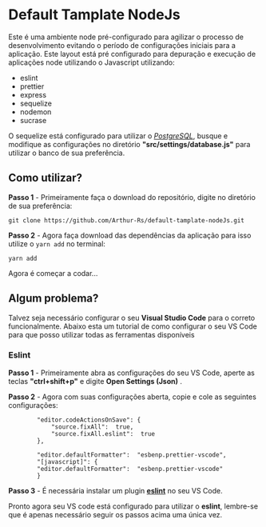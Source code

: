 # Default Tamplate NodeJs

Este é uma ambiente node pré-configurado para agilizar o processo de desenvolvimento evitando o período de configurações iniciais para a aplicação. Este layout está pré configurado para depuração e execução de aplicações node utilizando o Javascript utilizando:

- eslint
- prettier
- express
- sequelize
- nodemon
- sucrase

O sequelize está configurado para utilizar o *[PostgreSQL](https://sequelize.org/master/manual/getting-started.html)*, busque e modifique as configurações no diretório **"src/settings/database.js"** para utilizar o banco de sua preferência.

## Como utilizar?

**Passo 1** - Primeiramente faça o download do repositório, digite no diretório de sua preferência:
```
git clone https://github.com/Arthur-Rs/default-tamplate-nodeJs.git
```

**Passo 2** - Agora faça download das dependências da aplicação para isso utilize o  `yarn add`  no terminal:
```
yarn add
```

Agora é começar a codar...

## Algum problema?

Talvez seja necessário configurar o seu **Visual Studio Code** para o correto funcionalmente. Abaixo esta um tutorial de como configurar o seu VS Code para que posso utilizar todas as ferramentas disponíveis

### Eslint

**Passo 1** - Primeiramente abra as configurações do seu VS Code, aperte as teclas **"ctrl+shift+p"** e digite **Open Settings (Json)** .

**Passo 2** - Agora com suas configurações aberta, copie e cole as seguintes configurações:

```
        "editor.codeActionsOnSave": {
    	    "source.fixAll":  true,
    	    "source.fixAll.eslint":  true
        },

	    "editor.defaultFormatter":  "esbenp.prettier-vscode",
	    "[javascript]": {
	    "editor.defaultFormatter":  "esbenp.prettier-vscode"
	    }
```

**Passo 3** - É necessária instalar um plugin **[eslint](https://marketplace.visualstudio.com/items?itemName=dbaeumer.vscode-eslint)** no seu VS Code.

Pronto agora seu VS code está configurado para utilizar o **eslint**, lembre-se que é apenas necessário seguir os passos acima uma única vez.
